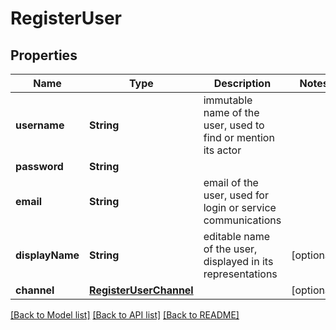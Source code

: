 # RegisterUser

## Properties
Name | Type | Description | Notes
------------ | ------------- | ------------- | -------------
**username** | **String** | immutable name of the user, used to find or mention its actor | 
**password** | **String** |  | 
**email** | **String** | email of the user, used for login or service communications | 
**displayName** | **String** | editable name of the user, displayed in its representations | [optional] 
**channel** | [**RegisterUserChannel**](RegisterUserChannel.md) |  | [optional] 

[[Back to Model list]](../README.md#documentation-for-models) [[Back to API list]](../README.md#documentation-for-api-endpoints) [[Back to README]](../README.md)



